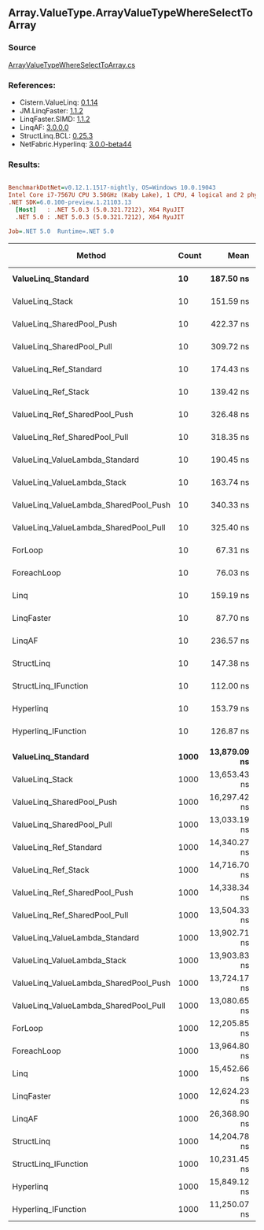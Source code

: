 ﻿## Array.ValueType.ArrayValueTypeWhereSelectToArray

### Source
[ArrayValueTypeWhereSelectToArray.cs](../LinqBenchmarks/Array/ValueType/ArrayValueTypeWhereSelectToArray.cs)

### References:
- Cistern.ValueLinq: [0.1.14](https://www.nuget.org/packages/Cistern.ValueLinq/0.1.14)
- JM.LinqFaster: [1.1.2](https://www.nuget.org/packages/JM.LinqFaster/1.1.2)
- LinqFaster.SIMD: [1.1.2](https://www.nuget.org/packages/LinqFaster.SIMD/1.0.3)
- LinqAF: [3.0.0.0](https://www.nuget.org/packages/LinqAF/3.0.0.0)
- StructLinq.BCL: [0.25.3](https://www.nuget.org/packages/StructLinq.BCL/0.25.3)
- NetFabric.Hyperlinq: [3.0.0-beta44](https://www.nuget.org/packages/NetFabric.Hyperlinq/3.0.0-beta44)

### Results:
``` ini

BenchmarkDotNet=v0.12.1.1517-nightly, OS=Windows 10.0.19043
Intel Core i7-7567U CPU 3.50GHz (Kaby Lake), 1 CPU, 4 logical and 2 physical cores
.NET SDK=6.0.100-preview.1.21103.13
  [Host]   : .NET 5.0.3 (5.0.321.7212), X64 RyuJIT
  .NET 5.0 : .NET 5.0.3 (5.0.321.7212), X64 RyuJIT

Job=.NET 5.0  Runtime=.NET 5.0  

```
|                                Method | Count |         Mean |      Error |     StdDev | Ratio | RatioSD |   Gen 0 | Gen 1 | Gen 2 | Allocated |
|-------------------------------------- |------ |-------------:|-----------:|-----------:|------:|--------:|--------:|------:|------:|----------:|
|                    **ValueLinq_Standard** |    **10** |    **187.50 ns** |   **0.460 ns** |   **0.408 ns** |  **2.79** |    **0.01** |  **0.0725** |     **-** |     **-** |     **152 B** |
|                       ValueLinq_Stack |    10 |    151.59 ns |   0.476 ns |   0.446 ns |  2.25 |    0.01 |  0.0725 |     - |     - |     152 B |
|             ValueLinq_SharedPool_Push |    10 |    422.37 ns |   0.785 ns |   0.656 ns |  6.28 |    0.02 |  0.0725 |     - |     - |     152 B |
|             ValueLinq_SharedPool_Pull |    10 |    309.72 ns |   1.366 ns |   1.211 ns |  4.60 |    0.02 |  0.0725 |     - |     - |     152 B |
|                ValueLinq_Ref_Standard |    10 |    174.43 ns |   0.815 ns |   0.681 ns |  2.59 |    0.01 |  0.0725 |     - |     - |     152 B |
|                   ValueLinq_Ref_Stack |    10 |    139.42 ns |   0.453 ns |   0.402 ns |  2.07 |    0.01 |  0.0725 |     - |     - |     152 B |
|         ValueLinq_Ref_SharedPool_Push |    10 |    326.48 ns |   0.492 ns |   0.460 ns |  4.85 |    0.02 |  0.0725 |     - |     - |     152 B |
|         ValueLinq_Ref_SharedPool_Pull |    10 |    318.35 ns |   0.414 ns |   0.346 ns |  4.73 |    0.01 |  0.0725 |     - |     - |     152 B |
|        ValueLinq_ValueLambda_Standard |    10 |    190.45 ns |   0.658 ns |   0.583 ns |  2.83 |    0.01 |  0.0725 |     - |     - |     152 B |
|           ValueLinq_ValueLambda_Stack |    10 |    163.74 ns |   0.940 ns |   0.785 ns |  2.43 |    0.01 |  0.0725 |     - |     - |     152 B |
| ValueLinq_ValueLambda_SharedPool_Push |    10 |    340.33 ns |   0.760 ns |   0.674 ns |  5.06 |    0.01 |  0.0725 |     - |     - |     152 B |
| ValueLinq_ValueLambda_SharedPool_Pull |    10 |    325.40 ns |   1.225 ns |   1.146 ns |  4.83 |    0.02 |  0.0725 |     - |     - |     152 B |
|                               ForLoop |    10 |     67.31 ns |   0.184 ns |   0.163 ns |  1.00 |    0.00 |  0.2218 |     - |     - |     464 B |
|                           ForeachLoop |    10 |     76.03 ns |   0.675 ns |   0.631 ns |  1.13 |    0.01 |  0.2218 |     - |     - |     464 B |
|                                  Linq |    10 |    159.19 ns |   0.683 ns |   0.570 ns |  2.37 |    0.01 |  0.3097 |     - |     - |     648 B |
|                            LinqFaster |    10 |     87.70 ns |   0.885 ns |   0.828 ns |  1.30 |    0.01 |  0.3901 |     - |     - |     816 B |
|                                LinqAF |    10 |    236.57 ns |   4.393 ns |   3.894 ns |  3.51 |    0.06 |  0.2065 |     - |     - |     432 B |
|                            StructLinq |    10 |    147.38 ns |   0.725 ns |   0.678 ns |  2.19 |    0.01 |  0.1185 |     - |     - |     248 B |
|                  StructLinq_IFunction |    10 |    112.00 ns |   0.315 ns |   0.280 ns |  1.66 |    0.01 |  0.0726 |     - |     - |     152 B |
|                             Hyperlinq |    10 |    153.79 ns |   0.910 ns |   0.806 ns |  2.28 |    0.01 |  0.0725 |     - |     - |     152 B |
|                   Hyperlinq_IFunction |    10 |    126.87 ns |   0.766 ns |   0.679 ns |  1.88 |    0.01 |  0.0725 |     - |     - |     152 B |
|                                       |       |              |            |            |       |         |         |       |       |           |
|                    **ValueLinq_Standard** |  **1000** | **13,879.09 ns** |  **83.251 ns** |  **64.997 ns** |  **1.14** |    **0.01** | **30.2887** |     **-** |     **-** |  **64,080 B** |
|                       ValueLinq_Stack |  1000 | 13,653.43 ns |  39.354 ns |  32.863 ns |  1.12 |    0.01 | 30.2887 |     - |     - |  64,080 B |
|             ValueLinq_SharedPool_Push |  1000 | 16,297.42 ns | 184.811 ns | 172.872 ns |  1.34 |    0.02 | 15.1367 |     - |     - |  32,216 B |
|             ValueLinq_SharedPool_Pull |  1000 | 13,033.19 ns |  36.668 ns |  30.619 ns |  1.07 |    0.01 | 15.1367 |     - |     - |  32,216 B |
|                ValueLinq_Ref_Standard |  1000 | 14,340.27 ns |  36.374 ns |  32.244 ns |  1.18 |    0.01 | 30.2887 |     - |     - |  64,080 B |
|                   ValueLinq_Ref_Stack |  1000 | 14,716.70 ns |  73.200 ns |  64.889 ns |  1.21 |    0.01 | 30.2887 |     - |     - |  64,080 B |
|         ValueLinq_Ref_SharedPool_Push |  1000 | 14,338.34 ns |  79.519 ns |  74.382 ns |  1.17 |    0.01 | 15.1367 |     - |     - |  32,216 B |
|         ValueLinq_Ref_SharedPool_Pull |  1000 | 13,504.33 ns |  37.569 ns |  33.304 ns |  1.11 |    0.01 | 15.1367 |     - |     - |  32,216 B |
|        ValueLinq_ValueLambda_Standard |  1000 | 13,902.71 ns |  77.563 ns |  72.553 ns |  1.14 |    0.01 | 30.2887 |     - |     - |  64,080 B |
|           ValueLinq_ValueLambda_Stack |  1000 | 13,903.83 ns |  59.013 ns |  49.278 ns |  1.14 |    0.01 | 30.2887 |     - |     - |  64,080 B |
| ValueLinq_ValueLambda_SharedPool_Push |  1000 | 13,724.17 ns |  95.436 ns |  74.510 ns |  1.13 |    0.01 | 15.1367 |     - |     - |  32,216 B |
| ValueLinq_ValueLambda_SharedPool_Pull |  1000 | 13,080.65 ns |  93.967 ns |  87.897 ns |  1.07 |    0.01 | 15.1367 |     - |     - |  32,216 B |
|                               ForLoop |  1000 | 12,205.85 ns |  86.341 ns |  80.763 ns |  1.00 |    0.00 | 46.5088 |     - |     - |  97,720 B |
|                           ForeachLoop |  1000 | 13,964.80 ns | 104.954 ns |  93.039 ns |  1.15 |    0.01 | 46.5088 |     - |     - |  97,720 B |
|                                  Linq |  1000 | 15,452.66 ns | 188.730 ns | 176.538 ns |  1.27 |    0.02 | 31.2195 |     - |     - |  65,792 B |
|                            LinqFaster |  1000 | 12,624.23 ns |  48.942 ns |  45.780 ns |  1.03 |    0.01 | 45.4407 |     - |     - |  96,240 B |
|                                LinqAF |  1000 | 26,368.90 ns | 507.494 ns | 474.710 ns |  2.16 |    0.04 | 46.5088 |     - |     - |  97,688 B |
|                            StructLinq |  1000 | 14,204.78 ns |  49.970 ns |  44.297 ns |  1.17 |    0.01 | 15.3809 |     - |     - |  32,312 B |
|                  StructLinq_IFunction |  1000 | 10,231.45 ns |  24.856 ns |  19.406 ns |  0.84 |    0.00 | 15.1367 |     - |     - |  32,216 B |
|                             Hyperlinq |  1000 | 15,849.12 ns |  71.763 ns |  67.127 ns |  1.30 |    0.01 | 15.1367 |     - |     - |  32,216 B |
|                   Hyperlinq_IFunction |  1000 | 11,250.07 ns |  53.890 ns |  47.773 ns |  0.92 |    0.01 | 15.1367 |     - |     - |  32,216 B |
